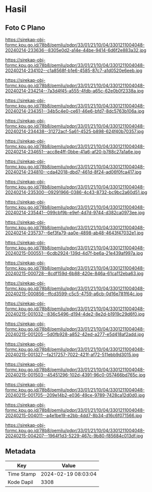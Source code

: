 # Hasil

## Foto C Plano

https://sirekap-obj-formc.kpu.go.id/78b8/pemilu/pdpr/33/01/21/10/04/3301211004048-20240214-233636--8305e0d2-a14e-44be-9414-6d6f2e883a32.jpg

https://sirekap-obj-formc.kpu.go.id/78b8/pemilu/pdpr/33/01/21/10/04/3301211004048-20240214-234102--c1a8568f-b1e6-4585-87c7-a1d0520e6eeb.jpg

https://sirekap-obj-formc.kpu.go.id/78b8/pemilu/pdpr/33/01/21/10/04/3301211004048-20240214-234214--7a3d4f45-a555-4fdb-a65c-62e0b0f2338a.jpg

https://sirekap-obj-formc.kpu.go.id/78b8/pemilu/pdpr/33/01/21/10/04/3301211004048-20240214-234351--34b5c4e0-ce61-46e6-bfd7-8dc5763b106a.jpg

https://sirekap-obj-formc.kpu.go.id/78b8/pemilu/pdpr/33/01/21/10/04/3301211004048-20240214-234438--31272acf-5a61-4525-b898-624f40b70357.jpg

https://sirekap-obj-formc.kpu.go.id/78b8/pemilu/pdpr/33/01/21/10/04/3301211004048-20240214-234651--acc8e4ff-0bbe-41a6-af20-b788c27a1a6e.jpg

https://sirekap-obj-formc.kpu.go.id/78b8/pemilu/pdpr/33/01/21/10/04/3301211004048-20240214-234810--cda42018-dbd7-461d-8f24-ad06f0fca417.jpg

https://sirekap-obj-formc.kpu.go.id/78b8/pemilu/pdpr/33/01/21/10/04/3301211004048-20240214-235300--09291966-0386-4c43-8732-bc9bc2a60d51.jpg

https://sirekap-obj-formc.kpu.go.id/78b8/pemilu/pdpr/33/01/21/10/04/3301211004048-20240214-235441--099cbf9b-e9ef-4d7d-9744-d382ca0973ee.jpg

https://sirekap-obj-formc.kpu.go.id/78b8/pemilu/pdpr/33/01/21/10/04/3301211004048-20240214-235737--6ef3fa79-aa0e-4898-ab48-4643f47032e1.jpg

https://sirekap-obj-formc.kpu.go.id/78b8/pemilu/pdpr/33/01/21/10/04/3301211004048-20240215-000551--6cdb2924-139d-4d7f-be6a-21e439af997a.jpg

https://sirekap-obj-formc.kpu.go.id/78b8/pemilu/pdpr/33/01/21/10/04/3301211004048-20240215-000728--8cdf159d-6b88-420e-846a-61ca112eba63.jpg

https://sirekap-obj-formc.kpu.go.id/78b8/pemilu/pdpr/33/01/21/10/04/3301211004048-20240215-000856--ffcd3599-c5c5-4759-a6cb-0d16e781f64c.jpg

https://sirekap-obj-formc.kpu.go.id/78b8/pemilu/pdpr/33/01/21/10/04/3301211004048-20240215-001032--836c5496-d194-4de2-8e2d-b1919c29d6f0.jpg

https://sirekap-obj-formc.kpu.go.id/78b8/pemilu/pdpr/33/01/21/10/04/3301211004048-20240215-001205--5d0fb928-a852-42ed-a277-e5d418af2add.jpg

https://sirekap-obj-formc.kpu.go.id/78b8/pemilu/pdpr/33/01/21/10/04/3301211004048-20240215-001327--fa217257-7022-421f-af72-511ebb9d3015.jpg

https://sirekap-obj-formc.kpu.go.id/78b8/pemilu/pdpr/33/01/21/10/04/3301211004048-20240215-001503--45451296-102d-4391-96c0-057466bd765c.jpg

https://sirekap-obj-formc.kpu.go.id/78b8/pemilu/pdpr/33/01/21/10/04/3301211004048-20240215-001705--209e14b2-e036-49ce-9789-7428ca12d0d0.jpg

https://sirekap-obj-formc.kpu.go.id/78b8/pemilu/pdpr/33/01/21/10/04/3301211004048-20240215-004011--a4e1be19-e2bb-4dd7-8b34-d16c6f071566.jpg

https://sirekap-obj-formc.kpu.go.id/78b8/pemilu/pdpr/33/01/21/10/04/3301211004048-20240215-004207--1964f1d3-5229-467c-9b80-f85684c013df.jpg


## Metadata

| Key        | Value               |
| ---------- | ------------------- |
| Time Stamp | 2024-02-19 08:03:04 |
| Kode Dapil | 3308                |



